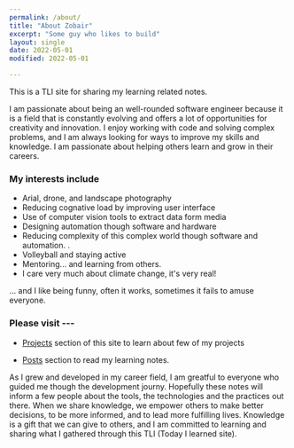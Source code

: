 ```yaml
---
permalink: /about/
title: "About Zobair"
excerpt: "Some guy who likes to build"
layout: single
date: 2022-05-01
modified: 2022-05-01

---
```


This is a TLI site for sharing my learning related notes. 

I am passionate about being an well-rounded software engineer because it is a field that is constantly evolving and offers a lot of opportunities for creativity and innovation. I enjoy working with code and solving complex problems, and I am always looking for ways to improve my skills and knowledge. I am passionate about helping others learn and grow in their careers.


###  My interests include
* Arial, drone, and landscape photography
* Reducing cognative load by improving user interface
* Use of computer vision tools to extract data form media
* Designing automation though software and hardware
* Reducing complexity of this complex world though software and automation. .  
* Volleyball and staying active
* Mentoring... and learning from others. 
* I care very much about climate change, it's very real!   


... and I like being funny, often it works, sometimes it fails to amuse everyone. 


### Please visit ---

* [Projects](/projects/) section of this site to learn about few of my projects

* [Posts](/tags/) section to read my learning notes. 





As I grew and developed in my career field, I am greatful to everyone who guided me though the development journy. Hopefully these notes will inform a few people about the tools, the technologies and the practices out there. When we share knowledge, we empower others to make better decisions, to be more informed, and to lead more fulfilling lives. Knowledge is a gift that we can give to others, and I am committed to learning and sharing what I gathered through this TLI (Today I learned site).